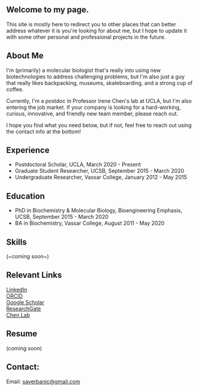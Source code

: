 ## Welcome to my page.

This site is mostly here to redirect you to other places that can better address whatever it is you're looking for about me,
but I hope to update it with some other personal and professional projects in the future.

## About Me
I'm (primarily) a molecular biologist that's really into using new biotechnologies to address challenging problems,
but I'm also just a guy that really likes backpacking, museums, skateboarding, and a strong cup of coffee.

Currently, I'm a postdoc in Professor Irene Chen's lab at UCLA, but I'm also entering the job market.
If your company is looking for a hard-working, curious, innovative, and friendly new team member, please reach out.

I hope you find what you need below, but if not, feel free to reach out using the contact info at the bottom!

## Experience
* Postdoctoral Scholar, UCLA, March 2020 - Present
* Graduate Student Researcher, UCSB, September 2015 - March 2020
* Undergraduate Researcher, Vassar College, January 2012 - May 2015

## Education
* PhD in Biochemistry & Molecular Biology, Bioengineering Emphasis, UCSB, September 2015 - March 2020
* BA in Biochemistry, Vassar College, August 2011 - May 2020

## Skills
(~coming soon~)

## Relevant Links
[LinkedIn](https://www.linkedin.com/in/samuel-verbanic/)  
[ORCID](https://orcid.org/0000-0002-6835-6690)  
[Google Scholar](https://scholar.google.com/citations?user=s3YPZREAAAAJ&hl=en)  
[ResearchGate](https://www.researchgate.net/profile/Samuel-Verbanic)  
[Chen Lab](https://research.seas.ucla.edu/irene-chen/)

## Resume
(coming soon)

## Contact: 
Email: saverbanic@gmail.com
